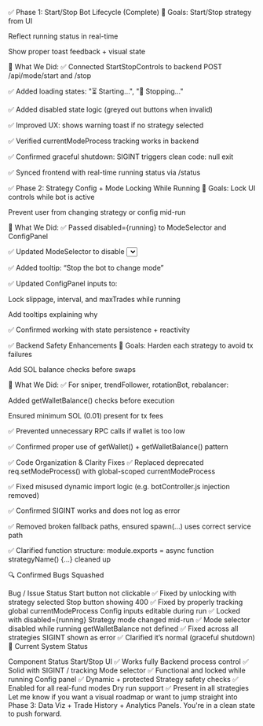 ✅ Phase 1: Start/Stop Bot Lifecycle (Complete)
🎯 Goals:
Start/Stop strategy from UI

Reflect running status in real-time

Show proper toast feedback + visual state

🔧 What We Did:
✅ Connected StartStopControls to backend POST /api/mode/start and /stop

✅ Added loading states: "⏳ Starting...", "🛑 Stopping..."

✅ Added disabled state logic (greyed out buttons when invalid)

✅ Improved UX: shows warning toast if no strategy selected

✅ Verified currentModeProcess tracking works in backend

✅ Confirmed graceful shutdown: SIGINT triggers clean code: null exit

✅ Synced frontend with real-time running status via /status

✅ Phase 2: Strategy Config + Mode Locking While Running
🎯 Goals:
Lock UI controls while bot is active

Prevent user from changing strategy or config mid-run

🔧 What We Did:
✅ Passed disabled={running} to ModeSelector and ConfigPanel

✅ Updated ModeSelector to disable <select> while bot is running

✅ Added tooltip: “Stop the bot to change mode”

✅ Updated ConfigPanel inputs to:

Lock slippage, interval, and maxTrades while running

Add tooltips explaining why

✅ Confirmed working with state persistence + reactivity

✅ Backend Safety Enhancements
🎯 Goals:
Harden each strategy to avoid tx failures

Add SOL balance checks before swaps

🔧 What We Did:
✅ For sniper, trendFollower, rotationBot, rebalancer:

Added getWalletBalance() checks before execution

Ensured minimum SOL (0.01) present for tx fees

✅ Prevented unnecessary RPC calls if wallet is too low

✅ Confirmed proper use of getWallet() + getWalletBalance() pattern

✅ Code Organization & Clarity Fixes
✅ Replaced deprecated req.setModeProcess() with global-scoped currentModeProcess

✅ Fixed misused dynamic import logic (e.g. botController.js injection removed)

✅ Confirmed SIGINT works and does not log as error

✅ Removed broken fallback paths, ensured spawn(...) uses correct service path

✅ Clarified function structure: module.exports = async function strategyName() {...} cleaned up

🔍 Confirmed Bugs Squashed

Bug / Issue	Status
Start button not clickable	✅ Fixed by unlocking with strategy selected
Stop button showing 400	✅ Fixed by properly tracking global currentModeProcess
Config inputs editable during run	✅ Locked with disabled={running}
Strategy mode changed mid-run	✅ Mode selector disabled while running
getWalletBalance not defined	✅ Fixed across all strategies
SIGINT shown as error	✅ Clarified it’s normal (graceful shutdown)
🧠 Current System Status

Component	Status
Start/Stop UI	✅ Works fully
Backend process control	✅ Solid with SIGINT / tracking
Mode selector	✅ Functional and locked while running
Config panel	✅ Dynamic + protected
Strategy safety checks	✅ Enabled for all real-fund modes
Dry run support	✅ Present in all strategies
Let me know if you want a visual roadmap or want to jump straight into Phase 3: Data Viz + Trade History + Analytics Panels. You're in a clean state to push forward.